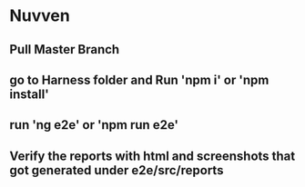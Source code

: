 # Nuvven


## Pull Master Branch
## go to Harness folder and Run 'npm i' or 'npm install' 
## run 'ng e2e' or 'npm run e2e' 
## Verify the reports with html and screenshots that got generated under e2e/src/reports 



